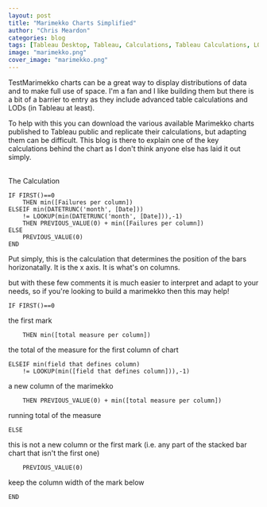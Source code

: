 ```yaml
---
layout: post
title: "Marimekko Charts Simplified"
author: "Chris Meardon"
categories: blog
tags: [Tableau Desktop, Tableau, Calculations, Tableau Calculations, LODs]
image: "marimekko.png"
cover_image: "marimekko.png"
---
```

TestMarimekko charts can be a great way to display distributions of data and to make full use of space. I'm a fan and I like building them but there is a bit of a barrier to entry as they include advanced table calculations and LODs (in Tableau at least). 

To help with this you can download the various available Marimekko charts published to Tableau public and replicate their calculations, but adapting them can be difficult. This blog is there to explain one of the key calculations behind the chart as I don't think anyone else has laid it out simply.

<br> The Calculation
```
IF FIRST()==0
    THEN min([Failures per column])
ELSEIF min(DATETRUNC('month', [Date])) 
    != LOOKUP(min(DATETRUNC('month', [Date])),-1)
    THEN PREVIOUS_VALUE(0) + min([Failures per column])
ELSE
    PREVIOUS_VALUE(0)
END
```
Put simply, this is the calculation that determines the position of the bars horizonatally. It is the x axis. It is what's on columns. 

but with these few comments it is much easier to interpret and adapt to your needs, so if you're looking to build a marimekko then this may help!
```
IF FIRST()==0
```
the first mark 
```
    THEN min([total measure per column])
```
the total of the measure for the first column of chart
```
ELSEIF min(field that defines column) 
    != LOOKUP(min([field that defines column])),-1) 
```
a new column of the marimekko
```
    THEN PREVIOUS_VALUE(0) + min([total measure per column])
```
running total of the measure
```
ELSE  
```             
this is not a new column or the first mark (i.e. any part of the stacked bar chart that isn't the first one)
```
    PREVIOUS_VALUE(0)
```
keep the column width of the mark below
```
END
``` 